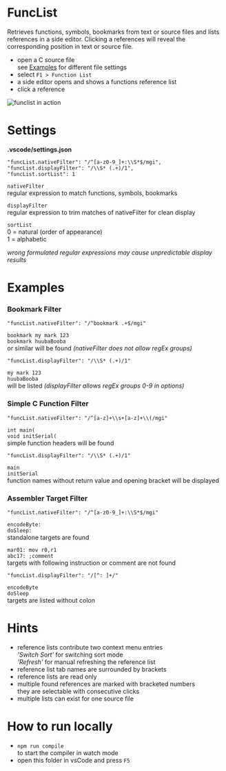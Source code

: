 # FuncList

Retrieves functions, symbols, bookmarks from text or source files and lists references in a side editor. Clicking a references will reveal the corresponding position in text or source file.

- open a C source file<br>
  see [Examples](#examples) for different file settings
- select `F1 > Function List`
- a side editor opens and shows a functions reference list
- click a reference

![funclist in action](https://github.com/qrti/funcList/blob/master/funcList.gif)

# Settings
__.vscode/settings.json__

    "funcList.nativeFilter": "/^[a-z0-9_]+:\\S*$/mgi",
    "funcList.displayFilter": "/\\S* (.+)/1",
    "funcList.sortList": 1

`nativeFilter`<br>
regular expression to match functions, symbols, bookmarks

`displayFilter`<br>
regular expression to trim matches of nativeFilter for clean display

`sortList`<br>
0 = natural (order of appearance)<br>
1 = alphabetic 

_wrong formulated regular expressions may cause unpredictable display results_

# Examples

### Bookmark Filter

    "funcList.nativeFilter": "/^bookmark .+$/mgi"

`bookmark my mark 123`<br>
`bookmark huubaBooba`<br>
or similar will be found _(nativeFilter does not allow regEx groups)_

    "funcList.displayFilter": "/\\S* (.+)/1"

`my mark 123`<br>
`huubaBooba`<br>
will be listed _(displayFilter allows regEx groups 0-9 in options)_

### Simple C Function Filter

    "funcList.nativeFilter": "/^[a-z]+\\s+[a-z]+\\(/mgi"

`int main(`<br>
`void initSerial(`<br>
simple function headers will be found

    "funcList.displayFilter": "/\\S* (.+)/1"

`main`<br>
`initSerial`<br>
function names without return value and opening bracket will be displayed

### Assembler Target Filter

    "funcList.nativeFilter": "/^[a-z0-9_]+:\\S*$/mgi"

`encodeByte:`<br>
`doSleep:`<br>
standalone targets are found

`mar01: mov r0,r1`<br>
`abc17: ;comment`<br>
targets with following instruction or comment are not found

    "funcList.displayFilter": "/[^: ]+/"
    
`encodeByte`<br>
`doSleep`<br>
targets are listed without colon

# Hints

- reference lists contribute two context menu entries<br>
  _'Switch Sort'_ for switching sort mode<br>
  _'Refresh'_ for manual refreshing the reference list
- reference list tab names are surrounded by brackets
- reference lists are read only
- multiple found references are marked with bracketed numbers<br>
  they are selectable with consecutive clicks  
- multiple lists can exist for one source file

# How to run locally

- `npm run compile`<br>
to start the compiler in watch mode
- open this folder in vsCode and press `F5`
